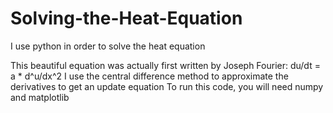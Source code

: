 # Solving-the-Heat-Equation
I use python in order to solve the heat equation

This beautiful equation was actually first written by Joseph Fourier: du/dt = a * d^u/dx^2
I use the central difference method to approximate the derivatives to get an update equation 
To run this code, you will need numpy and matplotlib
